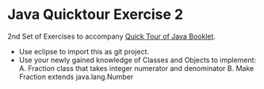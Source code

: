 # Java Quicktour Exercise 2
2nd Set of Exercises to accompany [Quick Tour of Java Booklet](https://bit.ly/javatourbook).

* Use eclipse to import this as git project.
* Use your newly gained knowledge of Classes and Objects to implement:
  A. Fraction class that takes integer numerator and denominator
  B. Make Fraction extends java.lang.Number
